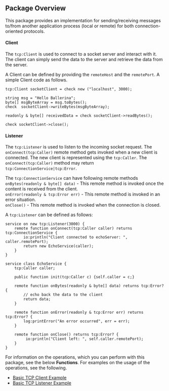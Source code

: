 ## Package Overview

This package provides an implementation for sending/receiving messages to/from another application process (local or remote) for both connection-oriented protocols.

#### Client

The `tcp:Client` is used to connect to a socket server and interact with it.
The client can simply send the data to the server and retrieve the data from the server.

A Client can be defined by providing the `remoteHost` and the `remotePort`. 
A simple Client code as follows.

```ballerina
tcp:Client socketClient = check new ("localhost", 3000);

string msg = "Hello Ballerina";
byte[] msgByteArray = msg.toBytes();
check  socketClient->writeBytes(msgByteArray);

readonly & byte[] receivedData = check socketClient->readBytes();

check socketClient->close();
```

#### Listener
The `tcp:Listener` is used to listen to the incoming socket request. The `onConnect(tcp:Caller)` remote method gets invoked when a new client is connected. The new client is represented using the `tcp:Caller`. The `onConnect(tcp:Caller)` method may return `tcp:ConnectionService|tcp:Error`.

The `tcp:ConnectionService` can have following remote methods</br>
`onBytes(readonly & byte[] data)` - This remote method is invoked once the content is received from the client.</br>
`onError(readonly & tcp:Error err)` - This remote method is invoked in an error situation.</br>
`onClose()` - This remote method is invoked when the connection is closed.</br>

A `tcp:Listener` can be defined as follows:
```ballerina
service on new tcp:Listener(3000) {
    remote function onConnect(tcp:Caller caller) returns tcp:ConnectionService {
        io:println("Client connected to echoServer: ", caller.remotePort);
        return new EchoService(caller);
    }
}

service class EchoService {
    tcp:Caller caller;

    public function init(tcp:Caller c) {self.caller = c;}

    remote function onBytes(readonly & byte[] data) returns tcp:Error? {
        // echo back the data to the client
        return data;
    }

    remote function onError(readonly & tcp:Error err) returns tcp:Error? {
        log:printError("An error occurred", err = err);
    }

    remote function onClose() returns tcp:Error? {
         io:println("Client left: ", self.caller.remotePort);
    }
}
```

For information on the operations, which you can perform with this package, see the below **Functions**. For examples on the usage of the operations, see the following.
 * [Basic TCP Client Example](https://ballerina.io/learn/by-example/tcp-client.html)
 * [Basic TCP Listener Example](https://ballerina.io/learn/by-example/tcp-listener.html)